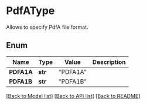 ﻿# PdfAType
Allows to specify PdfA file format.

## Enum
Name | Type | Value | Description
------------ | ------------- | ------------- | -------------
**PDFA1A** | **str** | "PDFA1A" | 
**PDFA1B** | **str** | "PDFA1B" | 


[[Back to Model list]](../README.md#documentation-for-models) [[Back to API list]](../README.md#documentation-for-api-endpoints) [[Back to README]](../README.md)


